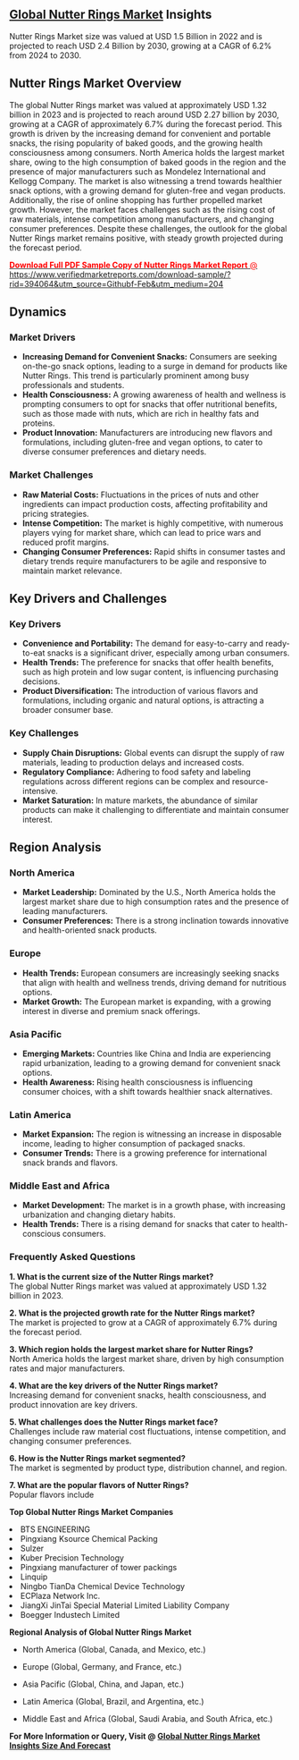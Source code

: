 <h2><a href="https://www.verifiedmarketreports.com/download-sample/?rid=394064&amp;utm_source=Githubf&amp;utm_medium=204" target="_blank">Global Nutter Rings Market</a> Insights</h2><p>Nutter Rings Market size was valued at USD 1.5 Billion in 2022 and is projected to reach USD 2.4 Billion by 2030, growing at a CAGR of 6.2% from 2024 to 2030.</p><p> <h2>Nutter Rings Market Overview</h2> <p>The global Nutter Rings market was valued at approximately USD 1.32 billion in 2023 and is projected to reach around USD 2.27 billion by 2030, growing at a CAGR of approximately 6.7% during the forecast period. This growth is driven by the increasing demand for convenient and portable snacks, the rising popularity of baked goods, and the growing health consciousness among consumers. North America holds the largest market share, owing to the high consumption of baked goods in the region and the presence of major manufacturers such as Mondelez International and Kellogg Company. The market is also witnessing a trend towards healthier snack options, with a growing demand for gluten-free and vegan products. Additionally, the rise of online shopping has further propelled market growth. However, the market faces challenges such as the rising cost of raw materials, intense competition among manufacturers, and changing consumer preferences. Despite these challenges, the outlook for the global Nutter Rings market remains positive, with steady growth projected during the forecast period. <a href="#"><p><span class=""><span style="color: #ff0000;"><strong>Download Full PDF Sample Copy of Nutter Rings Market Report</strong> @ </span><a href="https://www.verifiedmarketreports.com/download-sample/?rid=394064&amp;utm_source=Githubf-Feb&amp;utm_medium=204" target="_blank">https://www.verifiedmarketreports.com/download-sample/?rid=394064&amp;utm_source=Githubf-Feb&amp;utm_medium=204</a></span></p></a></p> <h2>Dynamics</h2> <h3>Market Drivers</h3> <ul> <li><strong>Increasing Demand for Convenient Snacks:</strong> Consumers are seeking on-the-go snack options, leading to a surge in demand for products like Nutter Rings. This trend is particularly prominent among busy professionals and students.</li> <li><strong>Health Consciousness:</strong> A growing awareness of health and wellness is prompting consumers to opt for snacks that offer nutritional benefits, such as those made with nuts, which are rich in healthy fats and proteins.</li> <li><strong>Product Innovation:</strong> Manufacturers are introducing new flavors and formulations, including gluten-free and vegan options, to cater to diverse consumer preferences and dietary needs.</li> </ul> <h3>Market Challenges</h3> <ul> <li><strong>Raw Material Costs:</strong> Fluctuations in the prices of nuts and other ingredients can impact production costs, affecting profitability and pricing strategies.</li> <li><strong>Intense Competition:</strong> The market is highly competitive, with numerous players vying for market share, which can lead to price wars and reduced profit margins.</li> <li><strong>Changing Consumer Preferences:</strong> Rapid shifts in consumer tastes and dietary trends require manufacturers to be agile and responsive to maintain market relevance.</li> </ul> <h2>Key Drivers and Challenges</h2> <h3>Key Drivers</h3> <ul> <li><strong>Convenience and Portability:</strong> The demand for easy-to-carry and ready-to-eat snacks is a significant driver, especially among urban consumers.</li> <li><strong>Health Trends:</strong> The preference for snacks that offer health benefits, such as high protein and low sugar content, is influencing purchasing decisions.</li> <li><strong>Product Diversification:</strong> The introduction of various flavors and formulations, including organic and natural options, is attracting a broader consumer base.</li> </ul> <h3>Key Challenges</h3> <ul> <li><strong>Supply Chain Disruptions:</strong> Global events can disrupt the supply of raw materials, leading to production delays and increased costs.</li> <li><strong>Regulatory Compliance:</strong> Adhering to food safety and labeling regulations across different regions can be complex and resource-intensive.</li> <li><strong>Market Saturation:</strong> In mature markets, the abundance of similar products can make it challenging to differentiate and maintain consumer interest.</li> </ul> <h2>Region Analysis</h2> <h3>North America</h3> <ul> <li><strong>Market Leadership:</strong> Dominated by the U.S., North America holds the largest market share due to high consumption rates and the presence of leading manufacturers.</li> <li><strong>Consumer Preferences:</strong> There is a strong inclination towards innovative and health-oriented snack products.</li> </ul> <h3>Europe</h3> <ul> <li><strong>Health Trends:</strong> European consumers are increasingly seeking snacks that align with health and wellness trends, driving demand for nutritious options.</li> <li><strong>Market Growth:</strong> The European market is expanding, with a growing interest in diverse and premium snack offerings.</li> </ul> <h3>Asia Pacific</h3> <ul> <li><strong>Emerging Markets:</strong> Countries like China and India are experiencing rapid urbanization, leading to a growing demand for convenient snack options.</li> <li><strong>Health Awareness:</strong> Rising health consciousness is influencing consumer choices, with a shift towards healthier snack alternatives.</li> </ul> <h3>Latin America</h3> <ul> <li><strong>Market Expansion:</strong> The region is witnessing an increase in disposable income, leading to higher consumption of packaged snacks.</li> <li><strong>Consumer Trends:</strong> There is a growing preference for international snack brands and flavors.</li> </ul> <h3>Middle East and Africa</h3> <ul> <li><strong>Market Development:</strong> The market is in a growth phase, with increasing urbanization and changing dietary habits.</li> <li><strong>Health Trends:</strong> There is a rising demand for snacks that cater to health-conscious consumers.</li> </ul> <h3>Frequently Asked Questions</h3> <p><strong>1. What is the current size of the Nutter Rings market?</strong><br> The global Nutter Rings market was valued at approximately USD 1.32 billion in 2023.</p> <p><strong>2. What is the projected growth rate for the Nutter Rings market?</strong><br> The market is projected to grow at a CAGR of approximately 6.7% during the forecast period.</p> <p><strong>3. Which region holds the largest market share for Nutter Rings?</strong><br> North America holds the largest market share, driven by high consumption rates and major manufacturers.</p> <p><strong>4. What are the key drivers of the Nutter Rings market?</strong><br> Increasing demand for convenient snacks, health consciousness, and product innovation are key drivers.</p> <p><strong>5. What challenges does the Nutter Rings market face?</strong><br> Challenges include raw material cost fluctuations, intense competition, and changing consumer preferences.</p> <p><strong>6. How is the Nutter Rings market segmented?</strong><br> The market is segmented by product type, distribution channel, and region.</p> <p><strong>7. What are the popular flavors of Nutter Rings?</strong><br> Popular flavors include</p><p><strong>Top Global Nutter Rings Market Companies</strong></p><div data-test-id=""><p><li>BTS ENGINEERING</li><li> Pingxiang Ksource Chemical Packing</li><li> Sulzer</li><li> Kuber Precision Technology</li><li> Pingxiang manufacturer of tower packings</li><li> Linquip</li><li> Ningbo TianDa Chemical Device Technology</li><li> ECPlaza Network Inc.</li><li> JiangXi JinTai Special Material Limited Liability Company</li><li> Boegger Industech Limited</li></p><div><strong>Regional Analysis of&nbsp;Global Nutter Rings Market</strong></div><ul><li dir="ltr"><p dir="ltr">North America&nbsp;(Global, Canada, and Mexico, etc.)</p></li><li dir="ltr"><p dir="ltr">Europe (Global, Germany, and France, etc.)</p></li><li dir="ltr"><p dir="ltr">Asia Pacific&nbsp;(Global, China, and Japan, etc.)</p></li><li dir="ltr"><p dir="ltr">Latin America&nbsp;(Global, Brazil, and Argentina, etc.)</p></li><li dir="ltr">Middle East and Africa&nbsp;(Global, Saudi Arabia, and South Africa, etc.)</li></ul><p><strong>For More Information or Query, Visit @&nbsp;</strong><strong><a href="https://www.verifiedmarketreports.com/product/nutter-rings-market/?utm_source=Githubf&amp;utm_medium=204" target="_blank">Global Nutter Rings Market Insights Size And Forecast</a></strong></p></div>
